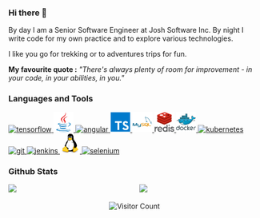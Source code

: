 ### Hi there 👋


By day I am a Senior Software Engineer at Josh Software Inc. By night I write code for my own practice and to explore
various technologies.

I like you go for trekking or to adventures trips for fun.

<b>My favourite quote :</b> <i>"There's always plenty of room for improvement - in your code, in your abilities, in
   you."</i>


<h3 align="left">Languages and Tools</h3>
<p align="left">
   <a href="https://www.tensorflow.org" target="_blank">
      <img src="https://www.vectorlogo.zone/logos/tensorflow/tensorflow-icon.svg" alt="tensorflow" width="40"
         height="40" />
   </a>
   <a href="https://www.java.com" target="_blank">
      <img src="https://raw.githubusercontent.com/devicons/devicon/master/icons/java/java-original.svg" alt="java"
         width="40" height="40" />
   </a>
    <a href="https://angular.io/" target="_blank">
      <img src="https://angular.io/assets/images/logos/angular/shield-large.svg"
         alt="angular" width="40" height="40" />
   </a>
  <a href="https://www.typescriptlang.org/" target="_blank">
      <img src="https://raw.githubusercontent.com/devicons/devicon/master/icons/typescript/typescript-original.svg"
         alt="typescript" width="40" height="40" />
   </a>
   <a href="https://www.mysql.com/" target="_blank">
      <img src="https://raw.githubusercontent.com/devicons/devicon/master/icons/mysql/mysql-original-wordmark.svg"
         alt="mysql" width="40" height="40" />
   </a>
   <a href="https://redis.io" target="_blank">
      <img src="https://raw.githubusercontent.com/devicons/devicon/master/icons/redis/redis-original-wordmark.svg"
         alt="redis" width="40" height="40" />
   </a>
   <a href="https://www.docker.com/" target="_blank">
      <img src="https://raw.githubusercontent.com/devicons/devicon/master/icons/docker/docker-original-wordmark.svg"
         alt="docker" width="40" height="40" />
   </a>
   <a href="https://kubernetes.io" target="_blank">
      <img src="https://www.vectorlogo.zone/logos/kubernetes/kubernetes-icon.svg" alt="kubernetes" width="40"
         height="40" />
   </a>
   <a href="https://git-scm.com/" target="_blank">
      <img src="https://www.vectorlogo.zone/logos/git-scm/git-scm-icon.svg" alt="git" width="40" height="40" />
   </a>
   <a href="https://www.jenkins.io" target="_blank">
      <img src="https://www.vectorlogo.zone/logos/jenkins/jenkins-icon.svg" alt="jenkins" width="40" height="40" />
   </a>
   <a href="https://www.linux.org/" target="_blank">
      <img src="https://raw.githubusercontent.com/devicons/devicon/master/icons/linux/linux-original.svg" alt="linux"
         width="40" height="40" />
   </a>
   <a href="https://www.selenium.dev" target="_blank">
      <img
         src="https://raw.githubusercontent.com/detain/svg-logos/780f25886640cef088af994181646db2f6b1a3f8/svg/selenium-logo.svg"
         alt="selenium" width="40" height="40" />
   </a>
</p>

<h3 align="left">Github Stats</h3>

<img  src="https://github-readme-stats.vercel.app/api?username=vsbehere&show_icons=true&hide_border=true&theme=dark" width="48%" align="right" >
<img  src="https://github-readme-streak-stats.herokuapp.com/?user=vsbehere&theme=dark" width="48%" >

<p align="center"> 
  <img src="https://profile-counter.glitch.me/vsbehere/count.svg" alt="Visitor Count" align="center" />
</p>
